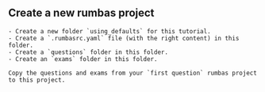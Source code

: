 ## Create a new rumbas project

```admonish question title="Task"
- Create a new folder `using_defaults` for this tutorial.
- Create a `.rumbasrc.yaml` file (with the right content) in this folder.
- Create a `questions` folder in this folder.
- Create an `exams` folder in this folder.
```

```admonish question title="Task"
Copy the questions and exams from your `first question` rumbas project to this project.
```